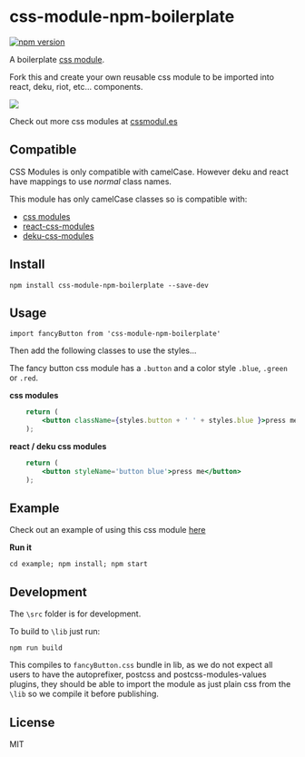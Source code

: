 # css-module-npm-boilerplate

[![npm version](https://badge.fury.io/js/css-module-npm-boilerplate.svg)](https://badge.fury.io/js/css-module-npm-boilerplate)

A boilerplate [css module](https://github.com/css-modules/css-modules).

Fork this and create your own reusable css module to be imported into react, deku, riot, etc... components.

![](https://raw.githubusercontent.com/StevenIseki/css-module-npm-boilerplate/master/screenshot.png)

Check out more css modules at [cssmodul.es](http://cssmodul.es)

## Compatible

CSS Modules is only compatible with camelCase. However deku and react have mappings to use *normal* class names.

This module has only camelCase classes so is compatible with:

- [css modules](https://github.com/css-modules/css-modules)
- [react-css-modules](https://github.com/gajus/react-css-modules)
- [deku-css-modules](https://github.com/StevenIseki/deku-css-modules)

## Install

`npm install css-module-npm-boilerplate --save-dev`

## Usage

`import fancyButton from 'css-module-npm-boilerplate'`

Then add the following classes to use the styles... 

The fancy button css module has a `.button` and a color style `.blue`, `.green` or `.red`.

**css modules**

```jsx
	return (
        <button className={styles.button + ' ' + styles.blue }>press me</button>
    );
```

**react / deku css modules**

```jsx
	return (
        <button styleName='button blue'>press me</button>
    );
```

## Example

Check out an example of using this css module [here](https://github.com/StevenIseki/css-module-npm-boilerplate/tree/master/example)

**Run it**

`cd example; npm install; npm start`

## Development

The `\src` folder is for development. 

To build to `\lib` just run:

`npm run build`

This compiles to `fancyButton.css` bundle in lib, as we do not expect all users to have the autoprefixer, postcss and postcss-modules-values plugins, they should be able to import the module as just plain css from the `\lib` so we compile it before publishing.

## License

MIT

